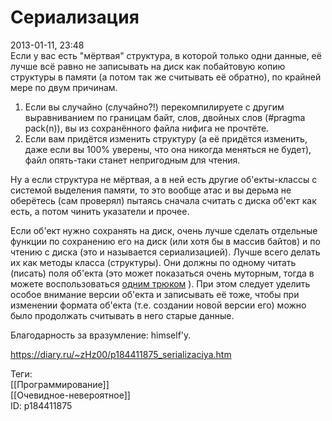 Сериализация
=============

   
 2013-01-11, 23:48   
  Если у вас есть "мёртвая" структура, в которой только одни данные, её лучше всё равно не записывать на диск как побайтовую копию структуры в памяти (а потом так же считывать её обратно), по крайней мере по двум причинам.   
 1. Если вы случайно (случайно?!) перекомпилируете с другим выравниванием по границам байт, слов, двойных слов (#pragma pack(n)), вы из сохранённого файла нифига не прочтёте.   
 2. Если вам придётся изменить структуру (а её придётся изменить, даже если вы 100% уверены, что она никогда меняться не будет), файл опять-таки станет непригодным для чтения.   
   
 Ну а если структура не мёртвая, а в ней есть другие об'екты-классы с системой выделения памяти, то это вообще атас и вы дерьма не оберётесь (сам проверял) пытаясь сначала считать с диска об'ект как есть, а потом чинить указатели и прочее.   
   
 Если об'ект нужно сохранять на диск, очень лучше сделать отдельные функции по сохранению его на диск (или хотя бы в массив байтов) и по чтению с диска (это и называется сериализацией). Лучше всего делать их как методы класса (структуры). Они должны по одному читать (писать) поля об'екта (это может показаться очень муторным, тогда в можете воспользоваться  [одним трюком](Программирование%20на%20Си%20с%20помощью%20Excel)  ). При этом следует уделить особое внимание версии об'екта и записывать её тоже, чтобы при изменении формата об'екта (т.е. создании новой версии его) можно было продолжать считывать в него старые данные.   
   
 Благодарность за вразумление: himself'у.   
    
 <https://diary.ru/~zHz00/p184411875_serializaciya.htm>   
   
 Теги:   
 [[Программирование]]   
 [[Очевидное-невероятное]]   
 ID: p184411875